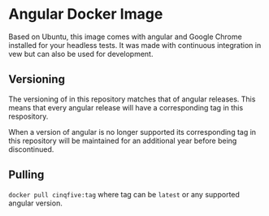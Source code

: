 # Angular Docker Image

Based on Ubuntu, this image comes with angular and Google Chrome installed for your headless tests. It was made with continuous integration in vew but can also be used for development.

## Versioning
The versioning of in this repository matches that of angular releases. This means that every angular release will have a corresponding tag in this respository.

When a version of angular is no longer supported its corresponding tag in this repository will be maintained for an additional year before being discontinued.

## Pulling
`docker pull cinqfive:tag` where tag can be `latest` or any supported angular version.
